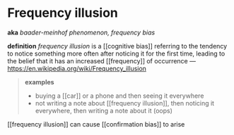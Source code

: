 # Frequency illusion

**aka** _baader-meinhof phenomenon, frequency bias_

**definition** _frequency illusion_ is a [[cognitive bias]] referring to the tendency to notice something more often after noticing it for the first time, leading to the belief that it has an increased [[frequency]] of occurrence &mdash; <https://en.wikipedia.org/wiki/Frequency_illusion>

> **examples**
>
> - buying a [[car]] or a phone and then seeing it everywhere
> - not writing a note about [[frequency illusion]], then noticing it everywhere, then writing a note about it (oops)

[[frequency illusion]] can cause [[confirmation bias]] to arise
